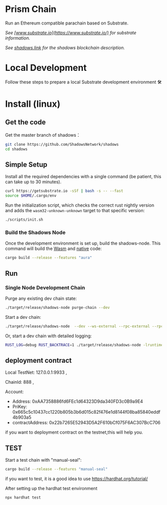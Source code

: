 
# Prism Chain

Run an Ethereum compatible parachain based on Substrate.

*See [www.substrate.io](https://www.substrate.io/) for substrate information.*

*See [shadows.link](https://psm.link/) for the shadows blockchain description.*

# Local Development

Follow these steps to prepare a local Substrate development environment :hammer_and_wrench:

# Install (linux)

## Get the code

Get the master branch of shadows：

```bash
git clone https://github.com/ShadowsNetwork/shadows
cd shadows
```

## Simple Setup

Install all the required dependencies with a single command (be patient, this can take up to 30
minutes).

```bash
curl https://getsubstrate.io -sSf | bash -s -- --fast
source $HOME/.cargo/env
```

Run the initialization script, which checks the correct rust nightly version and adds the `wasm32-unknown-unknown` target to that specific version:

```bash
./scripts/init.sh
```

### Build  the Shadows Node

Once the development environment is set up, build the shadows-node. This command will build the
[Wasm](https://substrate.dev/docs/en/knowledgebase/advanced/executor#wasm-execution) and [native](https://substrate.dev/docs/en/knowledgebase/advanced/executor#native-execution) code:

```bash
cargo build --release --features "aura"
```

## Run

### Single Node Development Chain

Purge any existing dev chain state:

```bash
./target/release/shadows-node purge-chain --dev
```

Start a dev chain:

```bash
./target/release/shadows-node  --dev --ws-external --rpc-external --rpc-cors=all
```

Or, start a dev chain with detailed logging:

```bash
RUST_LOG=debug RUST_BACKTRACE=1 ./target/release/shadows-node -lruntime=debug --dev
```

 


## deployment contract
Local TestNet:  127.0.0.1:9933 ,

ChainId: 888 ,

Account:

- Address: 0xAA7358886fd6FEc1d64323D9da340FD3c0B9a9E4
- PriKey: 0x665c5c10437cc1220b805b3b6d015c82f476e1d8144f08ba85840eddf4b903a5
- contractAddress: 0x22b7265E52943D5A2F610bCf075F6AC307BcC706

if you want to deployment contract on the testnet,this will help you.


## TEST

Start a test chain with "manual-seal":
```bash
cargo build --release --features "manual-seal"
```

if you want to test, it is a good idea to use  https://hardhat.org/tutorial/

After setting up the hardhat test environment

```bash
npx hardhat test
```

